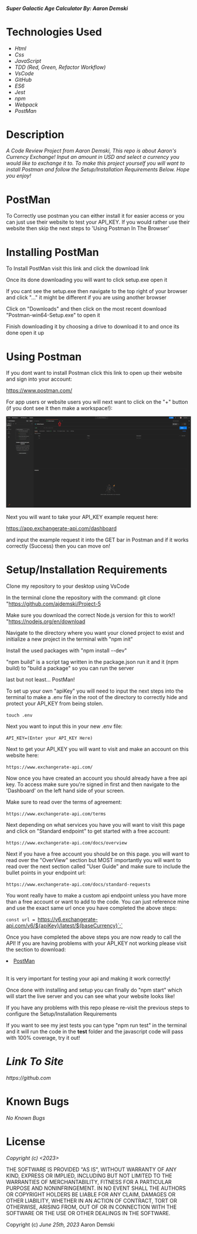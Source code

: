 #### _Super Galactic Age Calculator By: Aaron Demski_

# Technologies Used

* _Html_
* _Css_
* _JavaScript_
* _TDD (Red, Green, Refactor Workflow)_
* _VsCode_
* _GitHub_
* _ES6_
* _Jest_
* _npm_
* _Webpack_
* _PostMan_

# Description

_A Code Review Project from Aaron Demski, This repo is about Aaron's Currency Exchange! Input an amount in USD and select a currency you would like to exchange it to. To make this project yourself you will want to install Postman and follow the Setup/Installation Requirements Below. Hope you enjoy!_

# PostMan

To Correctly use postman you can either install it for easier access or you can just use their website to test your API_KEY. If you would rather use their website then skip the next steps to 'Using Postman In The Browser'

# Installing PostMan 

To Install PostMan visit this link and click the download link

Once its done downloading you will want to click setup.exe open it

If you cant see the setup.exe then navigate to the top right of your browser and click "..." it might be different if you are using another browser

Click on "Downloads" and then click on the most recent download "Postman-win64-Setup.exe" to open it

Finish downloading it by choosing a drive to download it to and once its done open it up

# Using Postman

If you dont want to install Postman click this link to open up their website and sign into your account:

https://www.postman.com/

For app users or website users you will next want to click on the "+" button (if you dont see it then make a workspace!): 

![Image](<src/assets/images/Screenshot 2023-07-09 150302.png>)

Next you will want to take your API_KEY example request here:

https://app.exchangerate-api.com/dashboard

and input the example request it into the GET bar in Postman and if it works correctly (Success) then you can move on!

# Setup/Installation Requirements

Clone my repository to your desktop using VsCode

In the terminal clone the repository with the command: git clone "https://github.com/ajdemski/Project-5

Make sure you download the correct Node.js version for this to work!! "https://nodejs.org/en/download

Navigate to the directory where you want your cloned project to exist and initialize a new project in the terminal with "npm init"

Install the used packages with "npm install --dev"

"npm build" is a script tag written in the package.json run it and it (npm build) to "build a package" so you can run the server

last but not least... PostMan!

To set up your own "apiKey" you will need to input the next steps into the terminal to make a .env file in the root of the directory to correctly hide and protect your API_KEY from being stolen.

`touch .env`

Next you want to input this in your new .env file:

`API_KEY=(Enter your API_KEY Here)`

Next to get your API_KEY you will want to visit and make an account on this website here:

`https://www.exchangerate-api.com/`

Now once you have created an account you should already have a free api key. To access make sure you're signed in first and then navigate to the 'Dashboard' on the left hand side of your screen.

Make sure to read over the terms of agreement:

`https://www.exchangerate-api.com/terms`

Next depending on what services you have you will want to visit this page and click on "Standard endpoint" to get started with a free account:

`https://www.exchangerate-api.com/docs/overview`

Next if you have a free account you should be on this page. you will want to read over the "OverView" section but MOST importantly you will want to read over the next section called "User Guide" and make sure to include the bullet points in your endpoint url:

`https://www.exchangerate-api.com/docs/standard-requests`


You wont really have to make a custom api endpoint unless you have more than a free account or want to add to the code. You can just reference mine and use the exact same url once you have completed the above steps:

`const url = `https://v6.exchangerate-api.com/v6/${apiKey}/latest/${baseCurrency}`;`

Once you have completed the above steps you are now ready to call the API! If you are having problems with your API_KEY not working please visit the section to download:

<li><a href='#PostMan'>PostMan</a></li><br>

It is very important for testing your api and making it work correctly!

Once done with installing and setup you can finally do "npm start" which will start the live server and you can see what your website looks like!

If you have any problems with this repo please re-visit the previous steps to configure the Setup/Installation Requirements

If you want to see my jest tests you can type "npm run test" in the terminal and it will run the code in the __test__ folder and the javascript code will pass with 100% coverage, try it out!


# _Link To Site_
 
_https://github.com_

# Known Bugs

_No Known Bugs_

# License

_Copyright (c) <2023> <Aaron Demski>_

THE SOFTWARE IS PROVIDED "AS IS", WITHOUT WARRANTY OF ANY KIND, EXPRESS OR
IMPLIED, INCLUDING BUT NOT LIMITED TO THE WARRANTIES OF MERCHANTABILITY,
FITNESS FOR A PARTICULAR PURPOSE AND NONINFRINGEMENT. IN NO EVENT SHALL THE
AUTHORS OR COPYRIGHT HOLDERS BE LIABLE FOR ANY CLAIM, DAMAGES OR OTHER
LIABILITY, WHETHER IN AN ACTION OF CONTRACT, TORT OR OTHERWISE, ARISING FROM,
OUT OF OR IN CONNECTION WITH THE SOFTWARE OR THE USE OR OTHER DEALINGS IN THE
SOFTWARE.

Copyright (c) _June 25th, 2023_ Aaron Demski